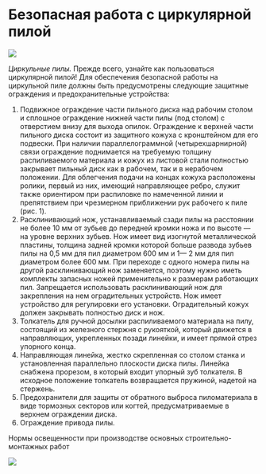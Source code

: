 # Безопасная работа с циркулярной пилой
![](/images/Houseworks/Master/Woodmaster/cirkular_saw.jpg)

*Циркульные пилы.*  Прежде всего, узнайте как пользоваться циркулярной
пилой! Для обеспечения безопасной работы на циркульной пиле должны быть
предусмотрены следующие защитные ограждения и предохранительные устройства:

1. Подвижное ограждение части пильного диска над рабочим столом и
сплошное ограждение нижней части пилы (под столом) с отверстием внизу
для выхода опилок. Ограждение к верхней части пильного диска состоит из
защитного кожуха с кронштейном для его подвески. При наличии
параллелограммной (четырехшарнирной) связи ограждение поднимается на
требуемую толщину распиливаемого материала и кожух из листовой стали
полностью закрывает пильный диск как в рабочем, так и в нерабочем
положении. Для облегчения подачи на концах кожуха расположены ролики,
первый из них, имеющий направляющее ребро, служит также ориентиром при
распиловке по намеченной линии и препятствием при чрезмерном приближении
рук рабочего к пиле (рис. 1).
2. Расклинивающий нож, устанавливаемый сзади пилы на расстоянии не более
10 мм от зубьев до передней кромки ножа и по высоте — на уровне верхних
зубьев. Нож имеет вид изогнутой металлической пластины, толщина задней
кромки которой больше развода зубьев пилы на 0,5 мм для пил диаметром
600 мм и 1— 2 мм для пил диаметром более 600 мм. При переходе с одного
номера пилы на другой расклинивающий нож заменяется, поэтому нужно иметь
комплекты запасных ножей применительно к размерам работающих пил.
Запрещается использовать расклинивающий нож для закрепления на нем
оградительных устройств. Нож имеет устройство для регулировки его
установки. Оградительный кожух должен закрывать полностью диск и нож.
3. Толкатель для ручной досылки распиливаемого материала на пилу,
состоящий из железного стержня с рукояткой, который движется в
направляющих, укрепленных позади линейки, и имеет прямой отрез упорного
конца.
4. Направляющая линейка, жестко скрепленная со столом станка и
установленная параллельно плоскости диска пилы. Линейка снабжена
прорезом, в который входит упорный зуб толкателя. В исходное положение
толкатель возвращается пружиной, надетой на стержень.
5. Предохранители для защиты от обратного выброса пиломатериала в виде
тормозных секторов или когтей, предусматриваемые в верхнем ограждении диска.
6. Ограждение привода пилы.

Нормы освещенности при производстве основных строительно-монтажных работ

![](/images/Houseworks/Master/Woodmaster/light_standarts.jpg)
